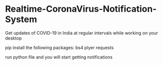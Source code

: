 # Realtime-CoronaVirus-Notification-System
Get updates of COVID-19 in India at regular intervals while working on your desktop

pip install the following packages: 
bs4
plyer
requests

run python file and you will start getting notifications
